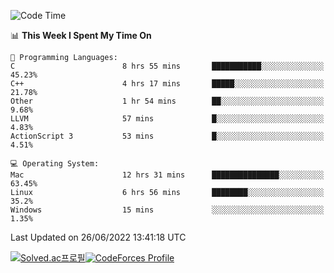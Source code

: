 
<!--START_SECTION:waka-->
![Code Time](http://img.shields.io/badge/Code%20Time-0%20secs-blue)

📊 **This Week I Spent My Time On** 

```text
💬 Programming Languages: 
C                        8 hrs 55 mins       ███████████░░░░░░░░░░░░░░   45.23% 
C++                      4 hrs 17 mins       █████░░░░░░░░░░░░░░░░░░░░   21.78% 
Other                    1 hr 54 mins        ██░░░░░░░░░░░░░░░░░░░░░░░   9.68% 
LLVM                     57 mins             █░░░░░░░░░░░░░░░░░░░░░░░░   4.83% 
ActionScript 3           53 mins             █░░░░░░░░░░░░░░░░░░░░░░░░   4.51%

💻 Operating System: 
Mac                      12 hrs 31 mins      ███████████████░░░░░░░░░░   63.45% 
Linux                    6 hrs 56 mins       ████████░░░░░░░░░░░░░░░░░   35.2% 
Windows                  15 mins             ░░░░░░░░░░░░░░░░░░░░░░░░░   1.35%

```


 Last Updated on 26/06/2022 13:41:18 UTC
<!--END_SECTION:waka-->
[![Solved.ac프로필](http://mazassumnida.wtf/api/generate_badge?boj=hckim96)](https://solved.ac/hckim96)[![CodeForces Profile](https://cf.leed.at?id=hckim96)](https://codeforces.com/profile/hckim96)
